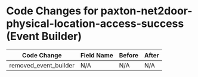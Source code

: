 # Code Changes for paxton-net2door-physical-location-access-success (Event Builder)

| Code Change | Field Name | Before | After |
|-------------|------------|--------|-------|
| removed_event_builder | N/A | N/A | N/A |